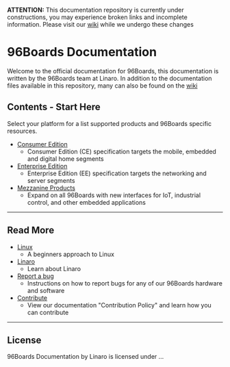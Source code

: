 **ATTENTION:** This documentation repository is currently under constructions, you may experience broken links and incomplete information. Please visit our [wiki](https://github.com/96boards/documentation/wiki) while we undergo these changes

# 96Boards Documentation

Welcome to the official documentation for 96Boards, this documentation is written by the 96Boards team at Linaro. In addition to the documentation files available in this repository,
many can also be found on the [wiki](https://github.com/96boards/documentation/wiki)

## Contents - Start Here

Select your platform for a list supported products and 96Boards specific resources. 

- [Consumer Edition](ConsumerEdition/README.md)
   - Consumer Edition (CE) specification targets the mobile, embedded and digital home segments
- [Enterprise Edition](EnterpriseEdition/README.md)
   - Enterprise Edition (EE) specification targets the networking and server segments
- [Mezzanine Products](MezzanineProducts/README.md)
   - Expand on all 96Boards with new interfaces for IoT, industrial control, and other embedded applications
   
***
## Read More

- [Linux](Linux.md)
   - A beginners approach to Linux
- [Linaro](http://www.linaro.org/about/)
   - Learn about Linaro
- [Report a bug](Report_a_bug.md)
   - Instructions on how to report bugs for any of our 96Boards hardware and software
- [Contribute](ContributionPolicy.md)
   - View our documentation "Contribution Policy" and learn how you can contribute

***

## License

96Boards Documentation by Linaro is licensed under ...
